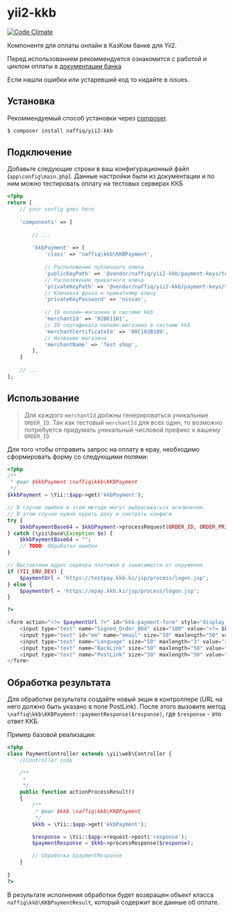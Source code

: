 # yii2-kkb
[![Code Climate](https://codeclimate.com/github/naffiq/yii2-kkb/badges/gpa.svg)](https://codeclimate.com/github/naffiq/yii2-kkb)

Компонентя для оплаты онлайн в КазКом банке для Yii2.

Перед использованием рекоммендуется ознакомится с работой и циклом оплаты в 
[документации банка](https://testpay.kkb.kz/doc/htm/)

Если нашли ошибки или устаревший код то кидайте в issues.

## Установка

Рекоммендуемый способ установки через [composer](https://getcomposer.org/download/).

```bash
$ composer install naffiq/yii2-kkb
```

## Подключение

Добавьте следующие строки в ваш конфигурационный файл (`app\config\main.php`).
Данные настройки были из документации и по ним можно тестировать оплату на 
тестовых серверах ККБ

```php
<?php
return [
    // your config goes here
    
    'components' => [
        
        // ...
        
        'kkbPayment' => [
            'class' => 'naffiq\kkb\KKBPayment',
            
            // Расположение публичного ключа
            'publicKeyPath' => '@vendor/naffiq/yii2-kkb/payment-keys/test_pub.pem',
            // Расположение приватного ключа
            'privateKeyPath' => '@vendor/naffiq/yii2-kkb/payment-keys/test_prv.pem',
            // Ключевая фраза к приватному ключу
            'privateKeyPassword' => 'nissan',
            
            // ID онлайн-магазина в системе kkb
            'merchantId' => '92061101',
            // ID сертификата онлайн-магазина в системе kkb
            'merchantCertificateId' => '00C182B189',
            // Название магазина
            'merchantName' => 'Test shop',
        ],
    ]
    
    // ...
];

```

## Использование

> Для каждого `merchantId` должны генерироваться уникальные `ORDER_ID`. Так как тестовый `merchantId` для всех один,
  то возможно потребуется придумать уникальный числовой префикс к вашему `ORDER_ID`

Для того чтобы отправить запрос на оплату в epay, необходимо сформировать форму 
со следующими полями:

```php
<?php
/**
 * @var $kkbPayment \naffiq\kkb\KKBPayment 
 */
$kkbPayment = \Yii::$app->get('kkbPayment');

// В случае ошибки в этом методе могут выбрасываться исключения.
// В этом случае нужно курить доку и смотреть конфиги
try {
    $kkbPaymentBase64 = $kkbPayment->processRequest(ORDER_ID, ORDER_PRICE);
} catch (\yii\base\Exception $e) {
    $kkbPaymentBase64 = "";
    // TODO: Обработка ошибки
}

// Выставляем адрес сервера платежей в зависимости от окружения
if (YII_ENV_DEV) {
    $paymentUrl = 'https://testpay.kkb.kz/jsp/process/logon.jsp';   
} else {
    $paymentUrl = 'https://epay.kkb.kz/jsp/process/logon.jsp';
}

?>

<form action="<?= $paymentUrl ?>" id="kkb-payment-form" style="display: none">
    <input type="text" name="Signed_Order_B64" size="100" value="<?= $kkbPaymentBase64 ?>">
    <input type="text" id="em" name="email" size="50" maxlength="50" value="<?= CLINET_EMAIL ?>">
    <input type="text" name="Language" size="50" maxlength="3" value="rus">
    <input type="text" name="BackLink" size="50" maxlength="50" value="<?= RETURN_URL ?>">
    <input type="text" name="PostLink" size="50" maxlength="50" value="<?= PROCESS_RESULT_URL ?>">
</form>

```

## Обработка результата

Для обработки результата создайте новый экшн в контроллере (URL на него должно быть указано в поле PostLink).
После этого вызовите метод ```\naffiq\kkb\KKBPayment::paymentResponse($response)```, где `$response` - это ответ ККБ.

Пример базовой реализации:
```php
<?php
class PaymentController extends \yii\web\Controller {
    //Controller code

    /**
     *
     */
    public function actionProcessResult()
    {
        /**
         * @var $kkb \naffiq\kkb\KKBPayment
         */
        $kkb = \Yii::$app->get('kkbPayment');

        $response = \Yii::$app->request->post('response');
        $paymentResponse = $kkb->processResponse($response);

        // Обработка $paymentResponse
    }
    
}
?>
```

В результате исполнения обработки будет возвращен объект класса `naffiq\kkb\KKBPaymentResult`, который содержит
 все данные об оплате.
 
